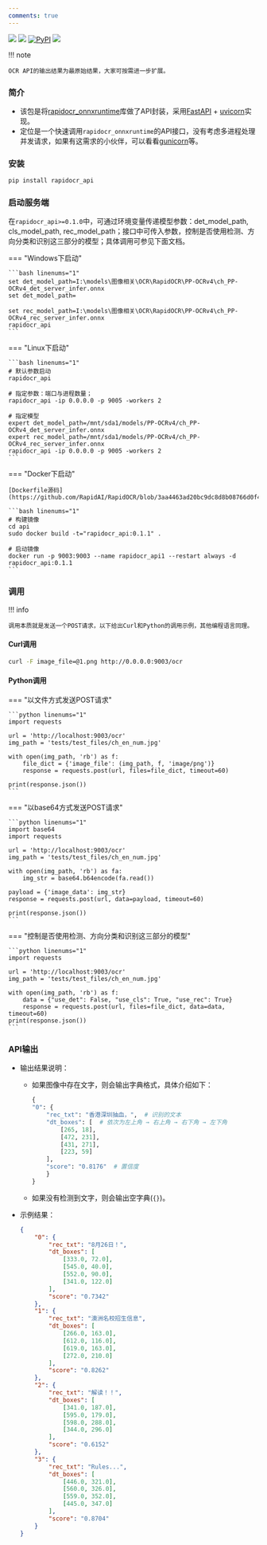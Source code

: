 ```yaml
---
comments: true
---
```


<p>
    <a href=""><img src="https://img.shields.io/badge/Python->=3.6,<3.13-aff.svg"></a>
    <a href=""><img src="https://img.shields.io/badge/OS-Linux%2C%20Win%2C%20Mac-pink.svg"></a>
    <a href="https://pypi.org/project/rapidocr-api/"><img alt="PyPI" src="https://img.shields.io/pypi/v/rapidocr-api"></a>
    <a href="https://pepy.tech/project/rapidocr_api"><img src="https://static.pepy.tech/personalized-badge/rapidocr_api?period=total&units=abbreviation&left_color=grey&right_color=blue&left_text=Downloads"></a>
</p>

!!! note

    OCR API的输出结果为最原始结果，大家可按需进一步扩展。

### 简介

- 该包是将[rapidocr_onnxruntime](./rapidocr/install.md)库做了API封装，采用[FastAPI](https://fastapi.tiangolo.com/) + [uvicorn](https://www.uvicorn.org/)实现。
- 定位是一个快速调用`rapidocr_onnxruntime`的API接口，没有考虑多进程处理并发请求，如果有这需求的小伙伴，可以看看[gunicorn](https://gunicorn.org/)等。

### 安装

```bash linenums="1"
pip install rapidocr_api
```

### 启动服务端

在`rapidocr_api>=0.1.0`中，可通过环境变量传递模型参数：det_model_path, cls_model_path, rec_model_path；接口中可传入参数，控制是否使用检测、方向分类和识别这三部分的模型；具体调用可参见下面文档。

=== "Windows下启动"

    ```bash linenums="1"
    set det_model_path=I:\models\图像相关\OCR\RapidOCR\PP-OCRv4\ch_PP-OCRv4_det_server_infer.onnx
    set det_model_path=

    set rec_model_path=I:\models\图像相关\OCR\RapidOCR\PP-OCRv4\ch_PP-OCRv4_rec_server_infer.onnx
    rapidocr_api
    ```

=== "Linux下启动"

    ```bash linenums="1"
    # 默认参数启动
    rapidocr_api

    # 指定参数：端口与进程数量；
    rapidocr_api -ip 0.0.0.0 -p 9005 -workers 2

    # 指定模型
    expert det_model_path=/mnt/sda1/models/PP-OCRv4/ch_PP-OCRv4_det_server_infer.onnx
    expert rec_model_path=/mnt/sda1/models/PP-OCRv4/ch_PP-OCRv4_rec_server_infer.onnx
    rapidocr_api -ip 0.0.0.0 -p 9005 -workers 2
    ```

=== "Docker下启动"

    [Dockerfile源码](https://github.com/RapidAI/RapidOCR/blob/3aa4463ad20bc9dc8d8b08766d0f46d7699efc57/api/Dockerfile)

    ```bash linenums="1"
    # 构建镜像
    cd api
    sudo docker build -t="rapidocr_api:0.1.1" .

    # 启动镜像
    docker run -p 9003:9003 --name rapidocr_api1 --restart always -d rapidocr_api:0.1.1
    ```

### 调用

!!! info

    调用本质就是发送一个POST请求，以下给出Curl和Python的调用示例，其他编程语言同理。

#### Curl调用

```bash linenums="1"
curl -F image_file=@1.png http://0.0.0.0:9003/ocr
```

#### Python调用

=== "以文件方式发送POST请求"

    ```python linenums="1"
    import requests

    url = 'http://localhost:9003/ocr'
    img_path = 'tests/test_files/ch_en_num.jpg'

    with open(img_path, 'rb') as f:
        file_dict = {'image_file': (img_path, f, 'image/png')}
        response = requests.post(url, files=file_dict, timeout=60)

    print(response.json())
    ```

=== "以base64方式发送POST请求"

    ```python linenums="1"
    import base64
    import requests

    url = 'http://localhost:9003/ocr'
    img_path = 'tests/test_files/ch_en_num.jpg'

    with open(img_path, 'rb') as fa:
        img_str = base64.b64encode(fa.read())

    payload = {'image_data': img_str}
    response = requests.post(url, data=payload, timeout=60)

    print(response.json())
    ```

=== "控制是否使用检测、方向分类和识别这三部分的模型"

    ```python linenums="1"
    import requests

    url = 'http://localhost:9003/ocr'
    img_path = 'tests/test_files/ch_en_num.jpg'

    with open(img_path, 'rb') as f:
        data = {"use_det": False, "use_cls": True, "use_rec": True}
        response = requests.post(url, files=file_dict, data=data, timeout=60)
    print(response.json())
    ```

### API输出

- 输出结果说明：
    - 如果图像中存在文字，则会输出字典格式，具体介绍如下：

        ```python linenums="1"
        {
        "0": {
            "rec_txt": "香港深圳抽血，",  # 识别的文本
            "dt_boxes": [  # 依次为左上角 → 右上角 → 右下角 → 左下角
                [265, 18],
                [472, 231],
                [431, 271],
                [223, 59]
            ],
            "score": "0.8176"  # 置信度
            }
        }
        ```

    - 如果没有检测到文字，则会输出空字典(`{}`)。
- 示例结果：

    ```json linenums="1"
    {
        "0": {
            "rec_txt": "8月26日！",
            "dt_boxes": [
                [333.0, 72.0],
                [545.0, 40.0],
                [552.0, 90.0],
                [341.0, 122.0]
            ],
            "score": "0.7342"
        },
        "1": {
            "rec_txt": "澳洲名校招生信息",
            "dt_boxes": [
                [266.0, 163.0],
                [612.0, 116.0],
                [619.0, 163.0],
                [272.0, 210.0]
            ],
            "score": "0.8262"
        },
        "2": {
            "rec_txt": "解读！！",
            "dt_boxes": [
                [341.0, 187.0],
                [595.0, 179.0],
                [598.0, 288.0],
                [344.0, 296.0]
            ],
            "score": "0.6152"
        },
        "3": {
            "rec_txt": "Rules...",
            "dt_boxes": [
                [446.0, 321.0],
                [560.0, 326.0],
                [559.0, 352.0],
                [445.0, 347.0]
            ],
            "score": "0.8704"
        }
    }
    ```
